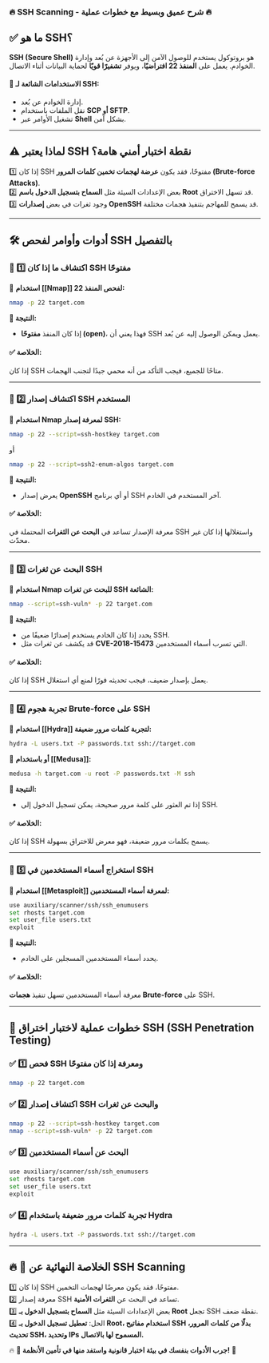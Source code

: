 ### 🔥 **SSH Scanning - شرح عميق وبسيط مع خطوات عملية** 🔥

## ✅ **ما هو SSH؟**

**SSH (Secure Shell)** هو بروتوكول يستخدم للوصول الآمن إلى الأجهزة عن بُعد وإدارة الخوادم. يعمل على **المنفذ 22 افتراضيًا**، ويوفر **تشفيرًا قويًا** لحماية البيانات أثناء الاتصال.

#### **🔹 الاستخدامات الشائعة لـ SSH:**

- إدارة الخوادم عن بُعد.
- نقل الملفات باستخدام **SCP أو SFTP**.
- تشغيل الأوامر عبر **Shell** بشكل آمن.

---

## **⚠️ لماذا يعتبر SSH نقطة اختبار أمني هامة؟**

1️⃣ إذا كان SSH مفتوحًا، فقد يكون **عرضة لهجمات تخمين كلمات المرور (Brute-force Attacks)**.  
2️⃣ بعض الإعدادات السيئة مثل **السماح بتسجيل الدخول باسم Root** قد تسهل الاختراق.  
3️⃣ وجود ثغرات في بعض **إصدارات OpenSSH** قد يسمح للمهاجم بتنفيذ هجمات مختلفة.

---

## **🛠️ أدوات وأوامر لفحص SSH بالتفصيل**

### 🔎 **1️⃣ اكتشاف ما إذا كان SSH مفتوحًا**

📌 **استخدام [[Nmap]] لفحص المنفذ 22:**

```bash
nmap -p 22 target.com
```

**🔹 النتيجة:**

- إذا كان المنفذ **مفتوحًا (open)**، فهذا يعني أن SSH يعمل ويمكن الوصول إليه عن بُعد.

#### ✅ **الخلاصة:**

إذا كان SSH متاحًا للجميع، فيجب التأكد من أنه محمي جيدًا لتجنب الهجمات.

---

### 🔎 **2️⃣ اكتشاف إصدار SSH المستخدم**

📌 **استخدام Nmap لمعرفة إصدار SSH:**

```bash
nmap -p 22 --script=ssh-hostkey target.com
```

أو

```bash
nmap -p 22 --script=ssh2-enum-algos target.com
```

**🔹 النتيجة:**

- يعرض إصدار **OpenSSH** أو أي برنامج SSH آخر المستخدم في الخادم.

#### ✅ **الخلاصة:**

معرفة الإصدار تساعد في **البحث عن الثغرات** المحتملة في SSH واستغلالها إذا كان غير محدّث.

---

### 🔎 **3️⃣ البحث عن ثغرات SSH**

📌 **استخدام Nmap للبحث عن ثغرات SSH الشائعة:**

```bash
nmap --script=ssh-vuln* -p 22 target.com
```

**🔹 النتيجة:**

- يحدد إذا كان الخادم يستخدم إصدارًا ضعيفًا من SSH.
- قد يكشف عن ثغرات مثل **CVE-2018-15473** التي تسرب أسماء المستخدمين.

#### ✅ **الخلاصة:**

إذا كان SSH يعمل بإصدار ضعيف، فيجب تحديثه فورًا لمنع أي استغلال.

---

### 🔎 **4️⃣ تجربة هجوم Brute-force على SSH**

📌 **استخدام [[Hydra]] لتجربة كلمات مرور ضعيفة:**

```bash
hydra -L users.txt -P passwords.txt ssh://target.com
```

📌 **أو باستخدام [[Medusa]]:**

```bash
medusa -h target.com -u root -P passwords.txt -M ssh
```

**🔹 النتيجة:**

- إذا تم العثور على كلمة مرور صحيحة، يمكن تسجيل الدخول إلى SSH.

#### ✅ **الخلاصة:**

إذا كان SSH يسمح بكلمات مرور ضعيفة، فهو معرض للاختراق بسهولة.

---

### 🔎 **5️⃣ استخراج أسماء المستخدمين في SSH**

📌 **استخدام [[Metasploit]] لمعرفة أسماء المستخدمين:**

```bash
use auxiliary/scanner/ssh/ssh_enumusers
set rhosts target.com
set user_file users.txt
exploit
```

**🔹 النتيجة:**

- يحدد أسماء المستخدمين المسجلين على الخادم.

#### ✅ **الخلاصة:**

معرفة أسماء المستخدمين تسهل تنفيذ **هجمات Brute-force** على SSH.

---

## **🚀 خطوات عملية لاختبار اختراق SSH (SSH Penetration Testing)**

### ✅ **1️⃣ فحص SSH ومعرفة إذا كان مفتوحًا**

```bash
nmap -p 22 target.com
```

### ✅ **2️⃣ اكتشاف إصدار SSH والبحث عن ثغرات**

```bash
nmap -p 22 --script=ssh-hostkey target.com
nmap --script=ssh-vuln* -p 22 target.com
```

### ✅ **3️⃣ البحث عن أسماء المستخدمين**

```bash
use auxiliary/scanner/ssh/ssh_enumusers
set rhosts target.com
set user_file users.txt
exploit
```

### ✅ **4️⃣ تجربة كلمات مرور ضعيفة باستخدام Hydra**

```bash
hydra -L users.txt -P passwords.txt ssh://target.com
```

---

## 🔥 **📌 الخلاصة النهائية عن SSH Scanning**

1️⃣ إذا كان SSH مفتوحًا، فقد يكون معرضًا لهجمات التخمين.  
2️⃣ معرفة إصدار SSH تساعد في البحث عن **الثغرات الأمنية**.  
3️⃣ بعض الإعدادات السيئة مثل **السماح بتسجيل الدخول بـ Root** تجعل SSH نقطة ضعف.  
4️⃣ الحل: **تعطيل تسجيل الدخول بـ Root، استخدام مفاتيح SSH بدلًا من كلمات المرور، تحديث SSH، وتحديد IPs المسموح لها بالاتصال.**

🔥 **🚀 جرب الأدوات بنفسك في بيئة اختبار قانونية واستفد منها في تأمين الأنظمة!** 🚀